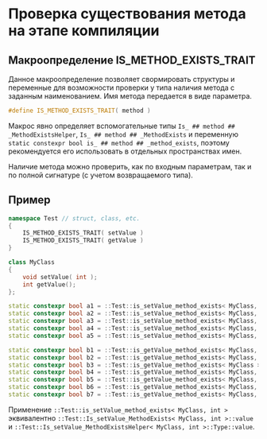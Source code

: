 # Проверка существования метода на этапе компиляции

## Макроопределение IS_METHOD_EXISTS_TRAIT

Данное макроопределение позволяет свормировать структуры и переменные для возможности проверки у типа наличия метода с заданным наименованием. Имя метода передается в виде параметра.

```cpp
#define IS_METHOD_EXISTS_TRAIT( method )
```

Макрос явно определяет вспомогательные типы ```Is_ ## method ## _MethodExistsHelper```, ```Is_ ## method ## _MethodExists``` и переменную ```static constexpr bool is_ ## method ## _method_exists```, поэтому рекомендуется его использовать в отдельных пространствах имен.

Наличие метода можно проверить, как по входным параметрам, так и по полной сигнатуре (с учетом возвращаемого типа).

## Пример

```cpp
namespace Test // struct, class, etc.
{
    IS_METHOD_EXISTS_TRAIT( setValue )
    IS_METHOD_EXISTS_TRAIT( getValue )
}

class MyClass
{
    void setValue( int );
    int getValue();
};

static constexpr bool a1 = ::Test::is_setValue_method_exists< MyClass, int >; // true
static constexpr bool a2 = ::Test::is_setValue_method_exists< MyClass, double >; // false
static constexpr bool a3 = ::Test::is_setValue_method_exists< MyClass, void(int) >; // true
static constexpr bool a4 = ::Test::is_setValue_method_exists< MyClass, void(double) >; // false
static constexpr bool a5 = ::Test::is_setValue_method_exists< MyClass, int(int) >; // false

static constexpr bool b1 = ::Test::is_getValue_method_exists< MyClass, void(int) >; // false
static constexpr bool b2 = ::Test::is_getValue_method_exists< MyClass, void() >; // false
static constexpr bool b3 = ::Test::is_getValue_method_exists< MyClass >; // true
static constexpr bool b4 = ::Test::is_getValue_method_exists< MyClass, int() >; // true
static constexpr bool b5 = ::Test::is_getValue_method_exists< MyClass, int(void) >; // true
static constexpr bool b6 = ::Test::is_getValue_method_exists< MyClass, int(double) >; // false
static constexpr bool b7 = ::Test::is_getValue_method_exists< MyClass, double() >; // false
```

Применение ```::Test::is_setValue_method_exists< MyClass, int >``` эквивалентно ```::Test::Is_setValue_MethodExists< MyClass, int >::value``` и ```::Test::Is_setValue_MethodExistsHelper< MyClass, int >::Type::value```.